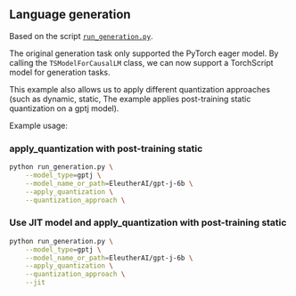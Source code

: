 <!---
Copyright 2023 The HuggingFace Team. All rights reserved.

Licensed under the Apache License, Version 2.0 (the "License");
you may not use this file except in compliance with the License.
You may obtain a copy of the License at

    http://www.apache.org/licenses/LICENSE-2.0

Unless required by applicable law or agreed to in writing, software
distributed under the License is distributed on an "AS IS" BASIS,
WITHOUT WARRANTIES OR CONDITIONS OF ANY KIND, either express or implied.
See the License for the specific language governing permissions and
limitations under the License.
-->

## Language generation

Based on the script [`run_generation.py`](https://github.com/huggingface/transformers/blob/main/examples/pytorch/text-generation/run_generation.py).

The original generation task only supported the PyTorch eager model. By calling the `TSModelForCausalLM` class, we can now support a TorchScript model for generation tasks.

This example also allows us to apply different quantization approaches (such as dynamic, static, The example applies post-training static quantization on a gptj model).

Example usage:
### apply_quantization with post-training static
```bash
python run_generation.py \
    --model_type=gptj \
    --model_name_or_path=EleutherAI/gpt-j-6b \
    --apply_quantization \
    --quantization_approach \
```

### Use JIT model and apply_quantization with post-training static
```bash
python run_generation.py \
    --model_type=gptj \
    --model_name_or_path=EleutherAI/gpt-j-6b \
    --apply_quantization \
    --quantization_approach \
    --jit
```

